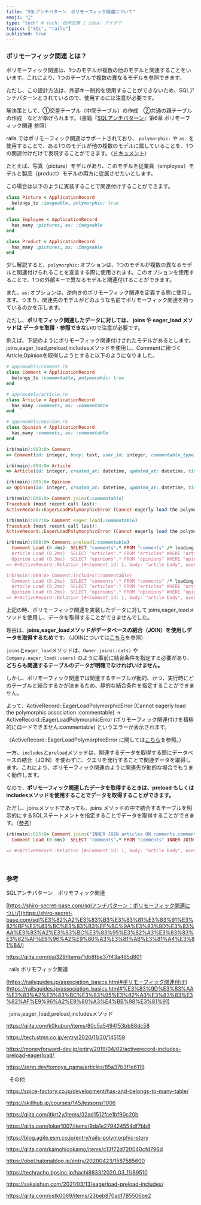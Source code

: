 ```yaml
---
title: "SQLアンチパターン　ポリモーフィック関連について"
emoji: "🌟"
type: "tech" # tech: 技術記事 / idea: アイデア
topics: ["SQL", "rails"]
published: true
---
```


### ポリモーフィック関連 とは？

ポリモーフィック関連は、1つのモデルが複数の他のモデルと関連することをいいます。これにより、1つのテーブルで複数の異なるモデルを参照できます。

ただし、この設計方法は、外部キー制約を使用することができないため、SQLアンチパターンとされているので、使用するには注意が必要です。

解決策として、①交差テーブル（中間テーブル）の作成　②共通の親テーブルの作成　などが挙げられます。（書籍『[SQLアンチパターン](https://www.amazon.co.jp/SQL%E3%82%A2%E3%83%B3%E3%83%81%E3%83%91%E3%82%BF%E3%83%BC%E3%83%B3-Bill-Karwin/dp/4873115892)』第6章 ポリモーフィック関連 参照）

rails ではポリモーフィック関連はサポートされており、 `polymorphic:` や `as:` を使用することで、ある1つのモデルが他の複数のモデルに属していることを、1つの関連付けだけで表現することができます。（[ドキュメント](https://railsguides.jp/association_basics.html#%E3%83%9D%E3%83%AA%E3%83%A2%E3%83%BC%E3%83%95%E3%82%A3%E3%83%83%E3%82%AF%E9%96%A2%E9%80%A3%E4%BB%98%E3%81%91)）

たとえば、写真（picture）モデルがあり、このモデルを従業員（employee）モデルと製品（product）モデルの両方に従属させたいとします。

この場合は以下のように実装することで関連付けすることができます。

```ruby
class Picture < ApplicationRecord
  belongs_to :imageable, polymorphic: true
end

class Employee < ApplicationRecord
  has_many :pictures, as: :imageable
end

class Product < ApplicationRecord
  has_many :pictures, as: :imageable
end
```

少し解説すると、`polymorphic:`オプションは、1つのモデルが複数の異なるモデルと関連付けられることを宣言する際に使用されます。このオプションを使用することで、1つの外部キーで異なるモデルと関連付けることができます。

また、`as:`オプションは、逆向きのポリモーフィック関連を定義する際に使用します。つまり、関連先のモデルがどのような名前でポリモーフィック関連を持っているのかを示します。

ただし、**ポリモフィック関連したデータに対しては、 joins や eager_load メソッドは データを取得・参照できない**ので注意が必要です。

例えば、下記のようにポリモーフィック関連付けされたモデルがあるとします。joins,eager_load,preload,includesメソッドを使用し、Commentに紐づくArticle,Opinionを取得しようとすると以下のようになりました。

```ruby
# app/models/comment.rb
class Comment < ApplicationRecord
  belongs_to :commentable, polymorphic: true
end

# app/models/article.rb
class Article < ApplicationRecord
  has_many :comments, as: :commentable
end

# app/models/opinion.rb
class Opinion < ApplicationRecord
  has_many :comments, as: :commentable
end

irb(main):003:0> Comment
=> Comment(id: integer, body: text, user_id: integer, commentable_type: string, commentable_id: integer, created_at: datetime, updated_at: datetime)

irb(main):004:0> Article
=> Article(id: integer, created_at: datetime, updated_at: datetime, title: string, body: text)

irb(main):005:0> Opinion
=> Opinion(id: integer, created_at: datetime, updated_at: datetime, title: string, body: text, user_id: integer, clip_id: integer)

irb(main):006:0> Comment.joins(:commentable)
Traceback (most recent call last):
ActiveRecord::EagerLoadPolymorphicError (Cannot eagerly load the polymorphic association :commentable)

irb(main):007:0> Comment.eager_load(:commentable)
Traceback (most recent call last):
ActiveRecord::EagerLoadPolymorphicError (Cannot eagerly load the polymorphic association :commentable)

irb(main):008:0> Comment.preload(:commentable)
  Comment Load (0.4ms)  SELECT "comments".* FROM "comments" /* loading for inspect */ LIMIT ?  [["LIMIT", 11]]
  Article Load (0.2ms)  SELECT "articles".* FROM "articles" WHERE "articles"."id" = ?  [["id", 1]]
  Opinion Load (0.3ms)  SELECT "opinions".* FROM "opinions" WHERE "opinions"."id" = ?  [["id", 1]]
=> #<ActiveRecord::Relation [#<Comment id: 1, body: "artcle body", user_id: 1, commentable_type: "Article", commentable_id: 1, created_at: "2023-08-05 23:03:27.417240000 +0000", updated_at: "2023-08-05 23:03:27.417240000 +0000">, #<Comment id: 2, body: "opinion body", user_id: 1, commentable_type: "Opinion", commentable_id: 1, created_at: "2023-08-06 00:00:02.851373000 +0000", updated_at: "2023-08-06 00:00:02.851373000 +0000">]>

irb(main):009:0> Comment.includes(:commentable)
  Comment Load (0.2ms)  SELECT "comments".* FROM "comments" /* loading for inspect */ LIMIT ?  [["LIMIT", 11]]
  Article Load (0.2ms)  SELECT "articles".* FROM "articles" WHERE "articles"."id" = ?  [["id", 1]]
  Opinion Load (0.2ms)  SELECT "opinions".* FROM "opinions" WHERE "opinions"."id" = ?  [["id", 1]]
=> #<ActiveRecord::Relation [#<Comment id: 1, body: "artcle body", user_id: 1, commentable_type: "Article", commentable_id: 1, created_at: "2023-08-05 23:03:27.417240000 +0000", updated_at: "2023-08-05 23:03:27.417240000 +0000">, #<Comment id: 2, body: "opinion body", user_id: 1, commentable_type: "Opinion", commentable_id: 1, created_at: "2023-08-06 00:00:02.851373000 +0000", updated_at: "2023-08-06 00:00:02.851373000 +0000">]>
```

上記の時、ポリモーフィック関連を実装したデータに対して joins,eager_loadメソッドを使用し、データを取得することができませんでした。

理由は、**joins,eager_loadメソッドがデータベースの結合（JOIN）を使用しデータを取得するため**です。（JOINについては[こちら](https://www.sejuku.net/blog/73650)を参照）

`joins`と`eager_load`メソッドは、`Owner.joins(:cats)` や `Company.eager_load(:users)` のように事前に結合条件を指定する必要があり、**どちらも関連するテーブルのデータが明確でなければいけません。**

しかし、ポリモーフィック関連では関連するテーブルが動的、かつ、実行時にどのテーブルと結合するかが決まるため、静的な結合条件を指定することができません。

よって、ActiveRecord::EagerLoadPolymorphicError (Cannot eagerly load the polymorphic association :commentable) → ActiveRecord::EagerLoadPolymorphicError (ポリモーフィック関連付けを積極的にロードできません:commentable) というエラーが表示されます。

（ActiveRecord::EagerLoadPolymorphicError に関しては[こちら](https://api.rubyonrails.org/v5.1/classes/ActiveRecord/EagerLoadPolymorphicError.html)を参照。）

一方、`includes`と`preload`メソッドは、関連するデータを取得する際にデータベースの結合（JOIN）を使わずに、クエリを発行することで関連データを取得します。これにより、ポリモーフィック関連のように関連先が動的な場合でもうまく動作します。

なので、**ポリモーフィック関連したデータを取得するときは、preload もしくは includesメソッドを使用することでデータを取得することができます。**

ただし、joinsメソッドであっても、joins メソッドの中で結合するテーブルを明示的にするSQLステートメントを指定することでデータを取得することができます。（[参考](https://whatraghulearned.wordpress.com/2018/07/10/activerecordeagerloadpolymorphicerror-cannot-eagerly-load-the-polymorphic-association/)）

```ruby
irb(main):025:0> Comment.joins("INNER JOIN articles ON comments.commentable_id = articles.id AND comments.commentable_type = 'Article'")
  Comment Load (0.6ms)  SELECT "comments".* FROM "comments" INNER JOIN articles ON comments.commentable_id = articles.id AND comments.commentable_type = 'Article' /* loading for inspect */ LIMIT ?  [["LIMIT", 11]]

=> #<ActiveRecord::Relation [#<Comment id: 1, body: "artcle body", user_id: 1, commentable_type: "Article", commentable_id: 1, created_at: "2023-08-05 23:03:27.417240000 +0000", updated_at: "2023-08-05 23:03:27.417240000 +0000">]>
```


&nbsp;
### 参考
SQLアンチパターン　ポリモフィック関連

[https://shiro-secret-base.com/sqlアンチパターン：ポリモーフィック関連につい/](https://shiro-secret-base.com/sql%E3%82%A2%E3%83%B3%E3%83%81%E3%83%91%E3%82%BF%E3%83%BC%E3%83%B3%EF%BC%9A%E3%83%9D%E3%83%AA%E3%83%A2%E3%83%BC%E3%83%95%E3%82%A3%E3%83%83%E3%82%AF%E9%96%A2%E9%80%A3%E3%81%AB%E3%81%A4%E3%81%84/)

<https://qiita.com/dai329/items/1db8fbe37f43a465d801>

&nbsp;
rails ポリモフィック関連

[https://railsguides.jp/association_basics.html#ポリモーフィック関連付け](https://railsguides.jp/association_basics.html#%E3%83%9D%E3%83%AA%E3%83%A2%E3%83%BC%E3%83%95%E3%82%A3%E3%83%83%E3%82%AF%E9%96%A2%E9%80%A3%E4%BB%98%E3%81%91)

&nbsp;
joins,eager_load,preload,includesメソッド

<https://qiita.com/k0kubun/items/80c5a5494f53bb88dc58>

<https://tech.stmn.co.jp/entry/2020/11/30/145159>

<https://moneyforward-dev.jp/entry/2019/04/02/activerecord-includes-preload-eagerload/>

<https://zenn.dev/tomoya_pama/articles/85a37b3f1e6119>

&nbsp;
その他

<https://spice-factory.co.jp/development/has-and-belongs-to-many-table/>

<https://skillhub.jp/courses/145/lessons/1006>

<https://qiita.com/itkrt2y/items/32ad1512fce1bf90c20b>

<https://qiita.com/joker1007/items/9da1e279424554df7bb8>

<https://blog.agile.esm.co.jp/entry/rails-polymorphic-story>

<https://qiita.com/kamohicokamo/items/c13f72d720040cfd796d>

<https://obel.hatenablog.jp/entry/20200423/1587585600>

<https://techracho.bpsinc.jp/hachi8833/2020_03_11/89510>

<https://sakaishun.com/2021/03/13/eagerload-preload-includes/>

<https://qiita.com/ostk0069/items/23beb870adf785506be2>
